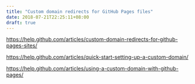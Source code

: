 ```yaml
---
title: "Custom domain redirects for GitHub Pages files"
date: 2018-07-21T22:25:11+08:00
draft: true
---
```


https://help.github.com/articles/custom-domain-redirects-for-github-pages-sites/

https://help.github.com/articles/quick-start-setting-up-a-custom-domain/

https://help.github.com/articles/using-a-custom-domain-with-github-pages/

